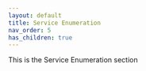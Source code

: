 ```yaml
---
layout: default
title: Service Enumeration
nav_order: 5
has_children: true
---
```


This is the Service Enumeration section
